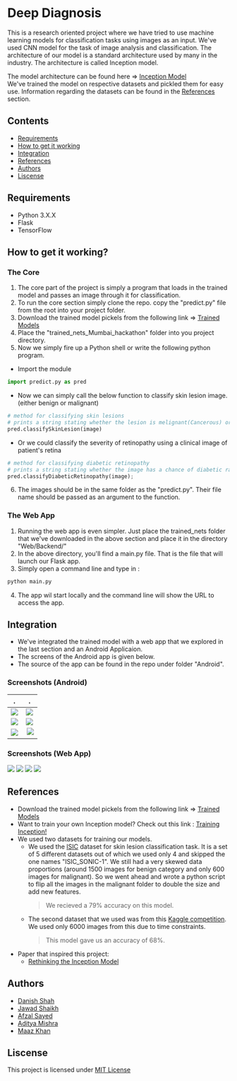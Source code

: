 # Deep Diagnosis
This is a research oriented project where we have tried to use machine learning models for classification tasks using images as an input. We've used CNN model for the task of image analysis and classification. The architecture of our model is a standard architecture used by many in the industry. The architecture is called Inception model.

The model architecture can be found here => <a href="http://www.cv-foundation.org/openaccess/content_cvpr_2015/papers/Szegedy_Going_Deeper_With_2015_CVPR_paper.pdf">Inception Model</a><br>
We've trained the model on respective datasets and pickled them for easy use.
Information regarding the datasets can be found in the [References](#references) section.


## Contents
* [Requirements](#requirements)
* [How to get it working](#how-to-get-it-working?)
* [Integration](#integration)
* [References](#references)
* [Authors](#authors)
* [Liscense](#liscense)

## Requirements
* Python 3.X.X
* Flask
* TensorFlow

## How to get it working?

### The Core
1. The core part of the project is simply a program that loads in the trained model and passes an image through it for classification.<br>
2. To run the core section simply clone the repo. copy the "predict.py" file from the root into your project folder.<br>
3. Download the trained model pickels from the following link => <a href="https://drive.google.com/drive/folders/0B0eNSOFz7zL7Q2JqN0E5R2NZNXM?usp=sharing">Trained Models</a>
4. Place the "trained_nets_Mumbai_hackathon" folder into you project directory.
5. Now we simply fire up a Python shell or write the following python program.
* Import the module
``` python
import predict.py as pred
```
* Now we can simply call the below function to classify skin lesion image. (either benign or malignant)
``` python
# method for classifying skin lesions
# prints a string stating whether the lesion is melignant(Cancerous) or benign(non-cancerous) with a percent confidence
pred.classifySkinLesion(image)
```
* Or we could classify the severity of retinopathy using a clinical image of patient's retina
``` python
# method for classifying diabetic retinopathy
# prints a string stating whether the image has a chance of diabetic ratinopathy (Normal, Moderate, Severe) with a percent confidence.
pred.classifyDiabeticRetinopathy(image);
```
6. The images should be in the same folder as the "predict.py". Their file name should be passed as an argument to the function.

### The Web App
1. Running the web app is even simpler. Just place the trained_nets folder that we've downloaded in the above section and place it in the directory "Web/Backend/"
2. In the above directory, you'll find a main.py file. That is the file that will launch our Flask app.
3. Simply open a command line and type in :
``` python
python main.py
```
4. The app wil start locally and the command line will show the URL to access the app.

## Integration
* We've integrated the trained model with a web app that we explored in the last section and an Android Applicaion.
* The screens of the Android app is given below.
* The source of the app can be found in the repo under folder "Android". 

### Screenshots (Android)

 .             |   .
:-------------------------:|:-------------------------:
![](https://github.com/DanishShah/DeepDiagnosis/blob/master/Resources/Screenshot_20170327-170331[1].png)  |  ![](https://github.com/DanishShah/DeepDiagnosis/blob/master/Resources/Screenshot_20170327-170326[1].png)
![](https://github.com/DanishShah/DeepDiagnosis/blob/master/Resources/Screenshot_20170327-170321[1].png)  |  ![](https://github.com/DanishShah/DeepDiagnosis/blob/master/Resources/Screenshot_20170327-170306[1].png)
![](https://github.com/DanishShah/DeepDiagnosis/blob/master/Resources/Screenshot_20170327-170313[1].png)  |  ![](https://github.com/DanishShah/DeepDiagnosis/blob/master/Resources/Screenshot_20170327-170618[1].png)

### Screenshots (Web App)

![](https://github.com/DanishShah/DeepDiagnosis/blob/master/Resources/web_1.jpg)
![](https://github.com/DanishShah/DeepDiagnosis/blob/master/Resources/web_2.jpg)
![](https://github.com/DanishShah/DeepDiagnosis/blob/master/Resources/web_3.jpg)
![](https://github.com/DanishShah/DeepDiagnosis/blob/master/Resources/web_4.jpg)


## References
* Download the trained model pickels from the following link => <a href="https://drive.google.com/drive/folders/0B0eNSOFz7zL7Q2JqN0E5R2NZNXM?usp=sharing">Trained Models</a>
* Want to train your own Inception model? Check out this link : <a href="https://github.com/tensorflow/models/tree/master/inception">Training Inception!</a>
* We used two datasets for training our models.
  * We used the [ISIC](https://isic-archive.com/) dataset for skin lesion classification task. It is a set of 5 different datasets out of which we used only 4 and skipped the one names "ISIC_SONIC-1". We still had a very skewed data proportions (around 1500 images for benign category and only 600 images for malignant). So we went ahead and wrote a python script to flip all the images in the malignant folder to double the size and add new features.
    > We recieved a 79% accuracy on this model.
  * The second dataset that we used was from this [Kaggle competition](https://www.kaggle.com/c/diabetic-retinopathy-detection). We used only 6000 images from this due to time constraints.
    > This model gave us an accuracy of 68%.
* Paper that inspired this project:
  * [Rethinking the Inception Model](https://arxiv.org/pdf/1512.00567.pdf)
  

## Authors
* [Danish Shah](https://github.com/DanishShah)
* [Jawad Shaikh](https://github.com/jawadsh123)
* [Afzal Sayed]()
* [Aditya Mishra]()
* [Maaz Khan]()

## Liscense
This project is licensed under <a href="https://github.com/DanishShah/DeepDiagnosis/blob/master/LICENSE.txt">MIT License</a>


